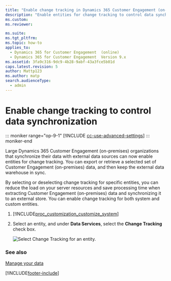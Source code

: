 ```yaml
---
title: "Enable change tracking in Dynamics 365 Customer Engagement (on-premises)"
description: "Enable entities for change tracking to control data synchronization. This helps reduce the load of your server resources and save time when extracting data."
ms.custom: 
ms.reviewer: 

ms.suite: 
ms.tgt_pltfrm: 
ms.topic: how-to
applies_to: 
  - Dynamics 365 for Customer Engagement  (online)
  - Dynamics 365 for Customer Engagement  Version 9.x
ms.assetid: 3fa9c316-9dc9-4b28-9abf-43a3fce5b01d
caps.latest.revision: 5
author: Mattp123
ms.author: matp
search.audienceType: 
  - admin
---
```

# Enable change tracking to control data synchronization

::: moniker range="op-9-1"
[!INCLUDE [cc-use-advanced-settings](../includes/cc-use-advanced-settings.md)]
::: moniker-end

Large Dynamics 365 Customer Engagement (on-premises) organizations that synchronize their data with external data sources can now enable entities for change tracking. You can export or retrieve a selected set of Customer Engagement (on-premises) data, and then keep the external data warehouse in sync.  
  
 By selecting or deselecting change tracking for specific entities, you can reduce the load on your server resources and save processing time when extracting Customer Engagement (on-premises) data and synchronizing it to an external store. You can enable change tracking for both system and custom entities.  
  
1. [!INCLUDE[proc_customization_customize_system](../includes/proc-customization-customize-system.md)]  
  
2. Select an entity, and under **Data Services**, select the **Change Tracking** check box.  
  
   ![Select Change Tracking for an entity.](../admin/media/change-tracking.PNG "Select Change Tracking for an entity")  
  
### See also  
 [Manage your data](../admin/manage-your-data.md "Manage your data")


[!INCLUDE[footer-include](../../../includes/footer-banner.md)]
